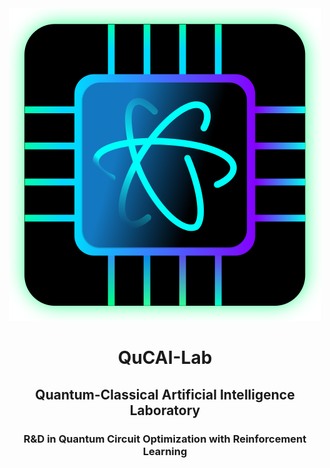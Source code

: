 <div align="center">
  <a href="https://github.com/QuCAI-Lab"><img src="assets/QuCAI-Lab.png" height="500" width="500" /></a>
</div>

<p align="center">
  <h1 align="center"> QuCAI-Lab </h1>
  <h2 align="center"> Quantum-Classical Artificial Intelligence Laboratory </h2>
  <h3 align="center"> R&D in Quantum Circuit Optimization with Reinforcement Learning </h3>
</p>
